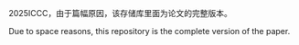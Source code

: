 2025ICCC，由于篇幅原因，该存储库里面为论文的完整版本。

Due to space reasons, this repository is the complete version of the paper.
